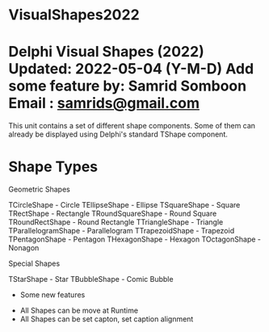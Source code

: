 # VisualShapes2022
  Delphi Visual Shapes (2022)
  Updated: 2022-05-04 (Y-M-D)
  Add some feature by: Samrid Somboon
  Email : samrids@gmail.com
  ========================

  This unit contains a set of different shape components. Some of them can
  already be displayed using Delphi's standard TShape component.



  Shape Types
  ===========

  Geometric Shapes

  TCircleShape              - Circle
  TEllipseShape             - Ellipse
  TSquareShape              - Square
  TRectShape                - Rectangle
  TRoundSquareShape         - Round Square
  TRoundRectShape           - Round Rectangle
  TTriangleShape            - Triangle
  TParallelogramShape       - Parallelogram
  TTrapezoidShape           - Trapezoid
  TPentagonShape            - Pentagon
  THexagonShape             - Hexagon
  TOctagonShape             - Nonagon


  Special Shapes

  TStarShape                - Star
  TBubbleShape              - Comic Bubble

  + Some new features

  - All Shapes can be move at Runtime
  - All Shapes can be set capton, set caption alignment
